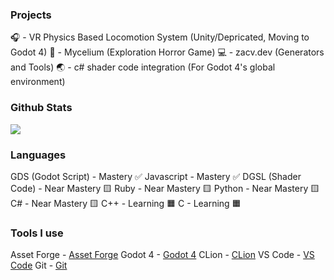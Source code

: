 ### Projects 
🎧 - VR Physics Based Locomotion System (Unity/Depricated, Moving to Godot 4)
🍄 - Mycelium (Exploration Horror Game)
💻 - zacv.dev (Generators and Tools)
🌏 - c# shader code integration (For Godot 4's global environment)

### Github Stats
![](http://github-profile-summary-cards.vercel.app/api/cards/stats?username=lagtree&theme=github_dark)

### Languages

GDS (Godot Script) - Mastery ✅
Javascript - Mastery ✅
DGSL (Shader Code) - Near Mastery 🟨
Ruby - Near Mastery 🟨
Python - Near Mastery 🟨
C# - Near Mastery 🟨
C++ - Learning 🟧
C - Learning 🟧

### Tools I use

Asset Forge - [Asset Forge](https://www.kenney.nl/tools/asset-forge)
Godot 4 - [Godot 4](https://godotengine.org/)
CLion - [CLion](https://www.jetbrains.com/clion/)
VS Code - [VS Code](https://code.visualstudio.com/)
Git - [Git](https://git-scm.com/)
